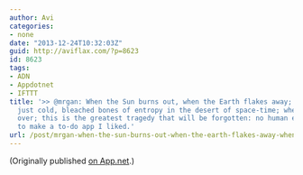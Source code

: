 ```yaml
---
author: Avi
categories:
- none
date: "2013-12-24T10:32:03Z"
guid: http://aviflax.com/?p=8623
id: 8623
tags:
- ADN
- Appdotnet
- IFTTT
title: '>> @mrgan: When the Sun burns out, when the Earth flakes away; when all is
  just cold, bleached bones of entropy in the desert of space-time; when mankind is
  over; this is the greatest tragedy that will be forgotten: no human ever managed
  to make a to-do app I liked.'
url: /post/mrgan-when-the-sun-burns-out-when-the-earth-flakes-away-when-all-is-just-cold-bleached-bones-of-entropy-in-the-desert-of-space-time-when-mankind-is-over-this-is-the-greatest-tragedy-that-wil/
---
```

(Originally published [on App.net](http://alpha.app.net/aviflax/post/18110513).)